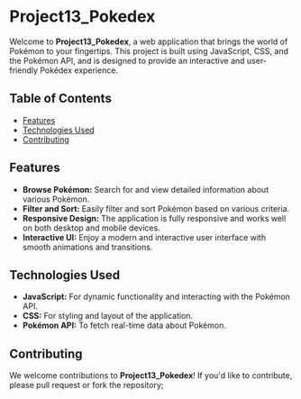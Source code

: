 # Project13_Pokedex

Welcome to **Project13_Pokedex**, a web application that brings the world of Pokémon to your fingertips. This project is built using JavaScript, CSS, and the Pokémon API, and is designed to provide an interactive and user-friendly Pokédex experience.

## Table of Contents

- [Features](#features)
- [Technologies Used](#technologies-used)
- [Contributing](#contributing)

## Features

- **Browse Pokémon:** Search for and view detailed information about various Pokémon.
- **Filter and Sort:** Easily filter and sort Pokémon based on various criteria.
- **Responsive Design:** The application is fully responsive and works well on both desktop and mobile devices.
- **Interactive UI:** Enjoy a modern and interactive user interface with smooth animations and transitions.

## Technologies Used

- **JavaScript:** For dynamic functionality and interacting with the Pokémon API.
- **CSS:** For styling and layout of the application.
- **Pokémon API:** To fetch real-time data about Pokémon.

## Contributing

We welcome contributions to **Project13_Pokedex**! If you'd like to contribute, please pull request or fork the repository;
